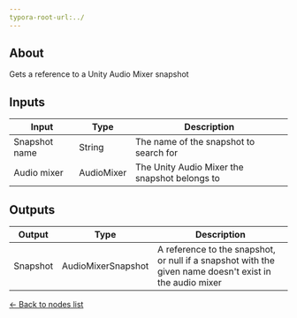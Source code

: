 ```yaml
---
typora-root-url:../
---
```


## About
Gets a reference to a Unity Audio Mixer snapshot

## Inputs
Input | Type | Description
------------ | -------|------
Snapshot name | String | The name of the snapshot to search for
Audio mixer | AudioMixer| The Unity Audio Mixer the snapshot belongs to

## Outputs
Output | Type | Description
------------ | -----|--------
Snapshot | AudioMixerSnapshot | A reference to the snapshot, or null if a snapshot with the given name doesn't exist in the audio mixer

[<- Back to nodes list](Nodes)
